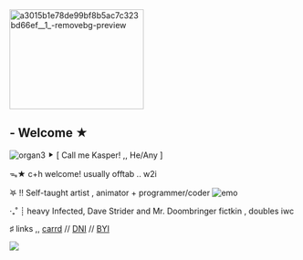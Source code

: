 <img width="235" height="175" alt="a3015b1e78de99bf8b5ac7c323bd66ef__1_-removebg-preview" src="https://github.com/user-attachments/assets/60b922a4-d9bc-469e-9629-691c2f8a5830" />



 ## - Welcome ★
![organ3](https://github.com/user-attachments/assets/3de95f9e-6313-45ce-b170-1ecea8832dbf)
 ⯈ [ Call me Kasper! ,, He/Any  ]

 ᯓ★ c+h welcome! usually offtab .. w2i


  ࣪𖤐 !! Self-taught artist , animator + programmer/coder ![emo](https://github.com/user-attachments/assets/8a943197-e38a-491d-ba87-96b0c3b80090)


‧₊˚ ┊ heavy Infected, Dave Strider and Mr. Doombringer fictkin , doubles iwc


  ♯ links ,,  [carrd](https://kaleidoinferno.carrd.co/)  // [DNI](https://kaleidoinfernodni.carrd.co/) // [BYI](https://kaleidoinfernobyf.carrd.co/)


![](https://komarev.com/ghpvc/?username=kaleidoInferno&color=6f0f0f)
